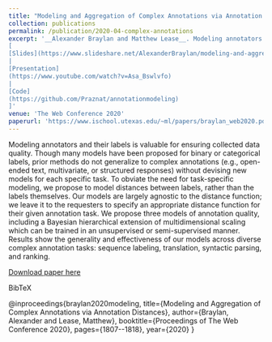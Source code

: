 ```yaml
---
title: "Modeling and Aggregation of Complex Annotations via Annotation Distances"
collection: publications
permalink: /publication/2020-04-complex-annotations
excerpt: '__Alexander Braylan and Matthew Lease__. Modeling annotators and their labels is valuable for ensuring collected data quality. Though many models have been proposed for binary or categorical labels, prior methods do not generalize to complex annotations (e.g., open-ended text, multivariate, or structured responses) without devising new models for each specific task. To obviate the need for task-specific modeling, we propose to model distances between labels, rather than the labels themselves. Our models are largely agnostic to the distance function; we leave it to the requesters to specify an appropriate distance function for their given annotation task. We propose three models of annotation quality, including a Bayesian hierarchical extension of multidimensional scaling which can be trained in an unsupervised or semi-supervised manner. Results show the generality and effectiveness of our models across diverse complex annotation tasks: sequence labeling, translation, syntactic parsing, and ranking.
[
[Slides](https://www.slideshare.net/AlexanderBraylan/modeling-and-aggregation-of-complex-annotations)
|
[Presentation]
(https://www.youtube.com/watch?v=Asa_Bswlvfo)
|
[Code]
(https://github.com/Praznat/annotationmodeling)
]'
venue: 'The Web Conference 2020'
paperurl: 'https://www.ischool.utexas.edu/~ml/papers/braylan_web2020.pdf'
---
```

Modeling annotators and their labels is valuable for ensuring collected data quality. Though many models have been proposed for binary or categorical labels, prior methods do not generalize to complex annotations (e.g., open-ended text, multivariate, or structured responses) without devising new models for each specific task. To obviate the need for task-specific modeling, we propose to model distances between labels, rather than the labels themselves. Our models are largely agnostic to the distance function; we leave it to the requesters to specify an appropriate distance function for their given annotation task. We propose three models of annotation quality, including a Bayesian hierarchical extension of multidimensional scaling which can be trained in an unsupervised or semi-supervised manner. Results show the generality and effectiveness of our models across diverse complex annotation tasks: sequence labeling, translation, syntactic parsing, and ranking.

[Download paper here](https://www.ischool.utexas.edu/~ml/papers/braylan_web2020.pdf)

BibTeX

@inproceedings{braylan2020modeling,
  title={Modeling and Aggregation of Complex Annotations via Annotation Distances},
  author={Braylan, Alexander and Lease, Matthew},
  booktitle={Proceedings of The Web Conference 2020},
  pages={1807--1818},
  year={2020}
}